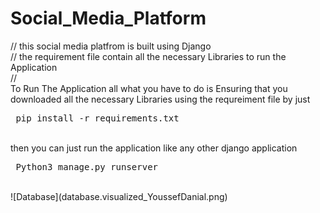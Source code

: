 # Social_Media_Platform
// this social media platfrom is built using Django <br>
// the requirement file contain all the necessary Libraries to run the Application <br>
//
<br> 
To Run The Application all what you have to do is Ensuring that you downloaded all the necessary Libraries using the requreiment file
by just
<pre> pip install -r requirements.txt </pre>
<br>
then you can just run the application like any other django application
<pre> Python3 manage.py runserver </pre>
<br>
![Database](database.visualized_YoussefDanial.png)
